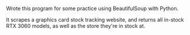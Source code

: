 Wrote this program for some practice using BeautifulSoup with Python.

It scrapes a graphics card stock tracking website, and returns all in-stock RTX 3060 models, as well as the store they're in stock at.
